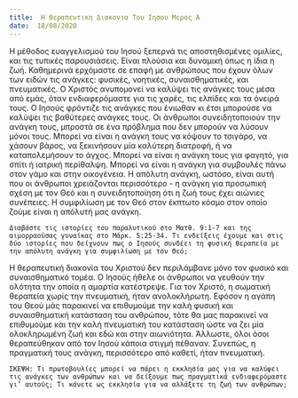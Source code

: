 ```yaml
---
title:  Η Θεραπευτικη Διακονια Του Ιησου Μερος Α
date:  18/08/2020
---
```


Η μέθοδος ευαγγελισμού του Ιησού ξεπερνά τις αποστηθισμένες ομιλίες, και τις τυπικές παρουσιάσεις. Είναι πλούσια και δυναμική όπως η ίδια η ζωή. Καθημερινά ερχόμαστε σε επαφή με ανθρώπους που έχουν όλων των ειδών τις ανάγκες: φυσικές, νοητικές, συναισθηματικές, και πνευματικές. Ο Χριστός ανυπομονεί να καλύψει τις ανάγκες τους μέσα από εμάς, όταν ενδιαφερόμαστε για τις χαρές, τις ελπίδες και τα όνειρά τους. Ο Ιησούς φρόντιζε τις ανάγκες που ένιωθαν κι έτσι μπορούσε να καλύψει τις βαθύτερες ανάγκες τους. Οι άνθρωποι συνειδητοποιούν την ανάγκη τους, μπροστά σε ένα πρόβλημα που δεν μπορούν να λύσουν μόνοι τους. Μπορεί να είναι η ανάγκη τους να κόψουν το τσιγάρο, να χάσουν βάρος, να ξεκινήσουν μία καλύτερη διατροφή, ή να καταπολεμήσουν το άγχος. Μπορεί να είναι η ανάγκη τους για φαγητό, για σπίτι ή ιατρική περίθαλψη. Μπορεί να είναι η ανάγκη για συμβουλές πάνω στον γάμο και στην οικογένεια. Η απόλυτη ανάγκη, ωστόσο, είναι αυτή που οι άνθρωποι χρειάζονται περισσότερο - η ανάγκη για προσωπική σχέση με τον Θεό και η συνειδητοποίηση ότι η ζωή τους έχει αιώνιες συνέπειες. Η συμφιλίωση με τον Θεό στον έκπτωτο κόσμο στον οποίο ζούμε είναι η απόλυτή μας ανάγκη.

`Διαβάστε τις ιστορίες του παραλυτικού στο Ματθ. 9:1-7 και της αιμορραούσας γυναίκας στο Μάρκ. 5:25-34. Τι ενδείξεις έχουμε και στις δύο ιστορίες που δείχνουν πως ο Ιησούς συνδέει τη φυσική θεραπεία με την απόλυτη ανάγκη για συμφιλίωση με τον Θεό;`

Η θεραπευτική διακονία του Χριστού δεν περιλάμβανε μόνο τον φυσικό και συναισθηματικό τομέα. Ο Ιησούς ήθελε οι άνθρωποι να γευθούν την ολότητα την οποία η αμαρτία κατέστρεψε. Για τον Χριστό, η σωματική θεραπεία χωρίς την πνευματική, ήταν ανολοκλήρωτη. Εφόσον η αγάπη του Θεού μάς παρακινεί να επιθυμούμε την καλή φυσική και συναισθηματική κατάσταση του ανθρώπου, τότε θα μας παρακινεί να επιθυμούμε και την καλή πνευματική του κατάσταση ώστε να ζει μία ολοκληρωμένη ζωή και εδώ και στην αιωνιότητα. Άλλωστε, όλοι όσοι θεραπεύθηκαν από τον Ιησού κάποια στιγμή πέθαναν. Συνεπώς, η πραγματική τους ανάγκη, περισσότερο από καθετί, ήταν πνευματική.

`ΣΚΕΨΗ: Τι πρωτοβουλίες μπορεί να πάρει η εκκλησία μας για να καλύψει τις ανάγκες των ανθρώπων και να δείξουμε πως πραγματικά ενδιαφερόμαστε γι’ αυτούς; Τι κάνετε ως εκκλησία για να αλλάξετε τη ζωή των ανθρώπων;`